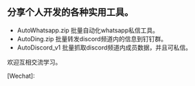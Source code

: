 ## 分享个人开发的各种实用工具。



- AutoWhatsapp.zip 批量自动化whatsapp私信工具。
- AutoDing.zip 批量转发discord频道内的信息到钉钉群。
- AutoDiscord_v1 批量抓取discord频道内成员数据，并且可私信。

欢迎互相交流学习。

[TG]:https://t.me/wikijoseph
[Discord]:wikiJoseph#1735

[Wechat]:
